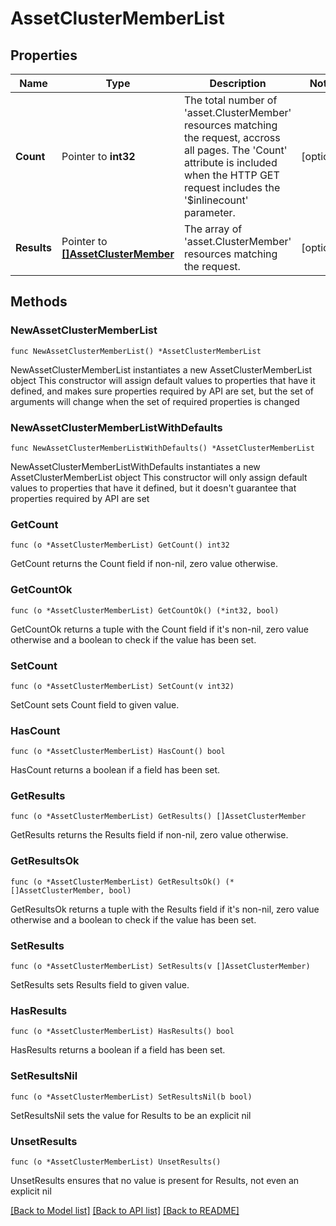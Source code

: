 # AssetClusterMemberList

## Properties

Name | Type | Description | Notes
------------ | ------------- | ------------- | -------------
**Count** | Pointer to **int32** | The total number of &#39;asset.ClusterMember&#39; resources matching the request, accross all pages. The &#39;Count&#39; attribute is included when the HTTP GET request includes the &#39;$inlinecount&#39; parameter. | [optional] 
**Results** | Pointer to [**[]AssetClusterMember**](AssetClusterMember.md) | The array of &#39;asset.ClusterMember&#39; resources matching the request. | [optional] 

## Methods

### NewAssetClusterMemberList

`func NewAssetClusterMemberList() *AssetClusterMemberList`

NewAssetClusterMemberList instantiates a new AssetClusterMemberList object
This constructor will assign default values to properties that have it defined,
and makes sure properties required by API are set, but the set of arguments
will change when the set of required properties is changed

### NewAssetClusterMemberListWithDefaults

`func NewAssetClusterMemberListWithDefaults() *AssetClusterMemberList`

NewAssetClusterMemberListWithDefaults instantiates a new AssetClusterMemberList object
This constructor will only assign default values to properties that have it defined,
but it doesn't guarantee that properties required by API are set

### GetCount

`func (o *AssetClusterMemberList) GetCount() int32`

GetCount returns the Count field if non-nil, zero value otherwise.

### GetCountOk

`func (o *AssetClusterMemberList) GetCountOk() (*int32, bool)`

GetCountOk returns a tuple with the Count field if it's non-nil, zero value otherwise
and a boolean to check if the value has been set.

### SetCount

`func (o *AssetClusterMemberList) SetCount(v int32)`

SetCount sets Count field to given value.

### HasCount

`func (o *AssetClusterMemberList) HasCount() bool`

HasCount returns a boolean if a field has been set.

### GetResults

`func (o *AssetClusterMemberList) GetResults() []AssetClusterMember`

GetResults returns the Results field if non-nil, zero value otherwise.

### GetResultsOk

`func (o *AssetClusterMemberList) GetResultsOk() (*[]AssetClusterMember, bool)`

GetResultsOk returns a tuple with the Results field if it's non-nil, zero value otherwise
and a boolean to check if the value has been set.

### SetResults

`func (o *AssetClusterMemberList) SetResults(v []AssetClusterMember)`

SetResults sets Results field to given value.

### HasResults

`func (o *AssetClusterMemberList) HasResults() bool`

HasResults returns a boolean if a field has been set.

### SetResultsNil

`func (o *AssetClusterMemberList) SetResultsNil(b bool)`

 SetResultsNil sets the value for Results to be an explicit nil

### UnsetResults
`func (o *AssetClusterMemberList) UnsetResults()`

UnsetResults ensures that no value is present for Results, not even an explicit nil

[[Back to Model list]](../README.md#documentation-for-models) [[Back to API list]](../README.md#documentation-for-api-endpoints) [[Back to README]](../README.md)


